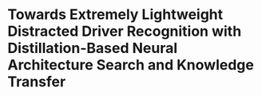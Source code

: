 # Towards Extremely Lightweight Distracted Driver Recognition with Distillation-Based Neural Architecture Search and Knowledge Transfer
